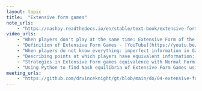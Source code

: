 ```yaml
---
layout: topic
title:  "Extensive form games"
note_urls:
    - "https://nashpy.readthedocs.io/en/stable/text-book/extensive-form-games.html"
video_urls:
    - "When players don't play at the same time: Extensive Form of the coordination game. - [YouTube](https://youtu.be/Q6DSyHs4VK0) - [Private](https://cardiff.cloud.panopto.eu/Panopto/Pages/Viewer.aspx?id=ab4b2fb0-9c26-4174-9312-af93011066eb)"
    - "Definition of Extensive Form Games - [YouTube](https://youtu.be/Vn7AiMJLqek) - [Private](https://cardiff.cloud.panopto.eu/Panopto/Pages/Viewer.aspx?id=113383dc-df04-4f61-b69e-af9301109383)"
    - "When players do not know everything: imperfect information in Game Theory - [YouTube](https://youtu.be/x5zk93n1unQ) - [Private](https://cardiff.cloud.panopto.eu/Panopto/Pages/Viewer.aspx?id=bd8a8af6-7403-4e3e-9f8d-af930110b1a0)"
    - "Describing points at which players have equivalent information: information sets. - [YouTube](https://youtu.be/KteMZsNectQ) - [Private](https://cardiff.cloud.panopto.eu/Panopto/Pages/Viewer.aspx?id=3dba0710-4901-4fcc-9ed0-af930110b955)"
    - "Strategies in Extensive Form games equivalence with Normal Form Games. - [YouTube](https://youtu.be/7ehCQMG1x1U) - [Private](https://cardiff.cloud.panopto.eu/Panopto/Pages/Viewer.aspx?id=afd69c70-6ea3-4f73-92b8-af930110c317)"
    - "Using Python to find Nash equilibria of Extensive Form Games using Nashpy - [YouTube](https://youtu.be/eAK_7p0ZH_E) - [Private](https://cardiff.cloud.panopto.eu/Panopto/Pages/Viewer.aspx?id=fa04e43d-7046-4f14-a17d-af930110dfb6)"
meeting_urls:
    - "https://github.com/drvinceknight/gt/blob/main/do/04-extensive-form-games.rst"
---
```


